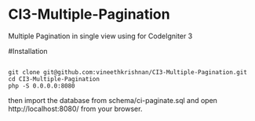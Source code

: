# CI3-Multiple-Pagination
Multiple Pagination in single view using for CodeIgniter 3


#Installation

```

git clone git@github.com:vineethkrishnan/CI3-Multiple-Pagination.git
cd CI3-Multiple-Pagination
php -S 0.0.0.0:8080

```

then import the database from schema/ci-paginate.sql and open http://localhost:8080/ from your browser.
